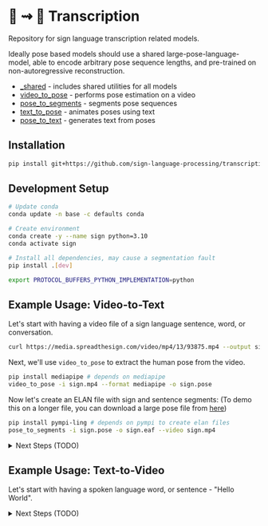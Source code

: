 # 📝 ⇝ 🧏 Transcription

Repository for sign language transcription related models.

Ideally pose based models should use a shared large-pose-language-model,
able to encode arbitrary pose sequence lengths, and pre-trained on non-autoregressive reconstruction.

- [_shared](_shared) - includes shared utilities for all models
- [video_to_pose](video_to_pose) - performs pose estimation on a video
- [pose_to_segments](pose_to_segments) - segments pose sequences
- [text_to_pose](text_to_pose) - animates poses using text
- [pose_to_text](pose_to_text) - generates text from poses

## Installation

```bash
pip install git+https://github.com/sign-language-processing/transcription
```

## Development Setup
```bash
# Update conda
conda update -n base -c defaults conda

# Create environment
conda create -y --name sign python=3.10
conda activate sign

# Install all dependencies, may cause a segmentation fault
pip install .[dev]

export PROTOCOL_BUFFERS_PYTHON_IMPLEMENTATION=python
```


## Example Usage: Video-to-Text

Let's start with having a video file of a sign language sentence, word, or conversation.

```bash
curl https://media.spreadthesign.com/video/mp4/13/93875.mp4 --output sign.mp4
```

Next, we'll use `video_to_pose` to extract the human pose from the video.

```bash
pip install mediapipe # depends on mediapipe
video_to_pose -i sign.mp4 --format mediapipe -o sign.pose
```

Now let's create an ELAN file with sign and sentence segments:
(To demo this on a longer file, you can download a large pose file from [here](https://nlp.biu.ac.il/~amit/datasets/poses/holistic/dgs_corpus/1413451-11105600-11163240_a.pose))

```bash
pip install pympi-ling # depends on pympi to create elan files
pose_to_segments -i sign.pose -o sign.eaf --video sign.mp4
```


<details>
  <summary>Next Steps (TODO)</summary>

After looking at the ELAN file, adjusting where needed, we'll transcribe every sign segment into HamNoSys or
SignWriting:

```bash
pose_to_text --notation=signwriting --pose=sign.pose --eaf=sign.eaf
```

After looking at the ELAN file again, fixing any mistakes, we finally translate each sentence segment into spoken
language text:

```bash
text_to_text --sign_language=us --spoken_language=en --eaf=sign.eaf
```

</details>


## Example Usage: Text-to-Video

Let's start with having a spoken language word, or sentence - "Hello World".

<details>
  <summary>Next Steps (TODO)</summary>

First, we'll translate it into sign language text, in SignWriting format:

```bash
text_to_text --spoken_language=en --sign_language=us \
  --notation=signwriting --text="Hello World" > sign.txt
```

Next, we'll animate the sign language text into a pose sequence:

```bash
text_to_pose --notation=signwriting --text=$(cat sign.txt) --pose=sign.pose
```

Finally, we'll animate the pose sequence into a video:

```bash
# Using Pix2Pix
pose_to_video --model=pix_to_pix --pose=sign.pose --video=sign.mp4 --upscale=true
# OR Using StyleGAN3
pose_to_video --model=stylegan3 --pose=sign.pose --video=sign.mp4 --upscale=true
# OR Using Mixamo
pose_to_video --model=mixamo --pose=sign.pose --video=sign.mp4
```
</details>